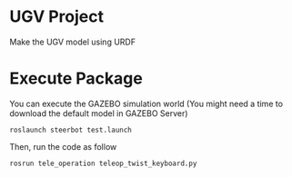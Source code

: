 # UGV Project

Make the UGV model using URDF

# Execute Package

You can execute the GAZEBO simulation world (You might need a time to download the default model in GAZEBO Server)

    roslaunch steerbot test.launch 

Then, run the code as follow

    rosrun tele_operation teleop_twist_keyboard.py
    


